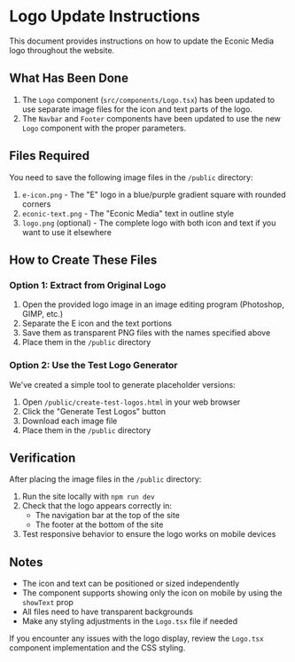 # Logo Update Instructions

This document provides instructions on how to update the Econic Media logo throughout the website.

## What Has Been Done

1. The `Logo` component (`src/components/Logo.tsx`) has been updated to use separate image files for the icon and text parts of the logo.
2. The `Navbar` and `Footer` components have been updated to use the new `Logo` component with the proper parameters.

## Files Required

You need to save the following image files in the `/public` directory:

1. `e-icon.png` - The "E" logo in a blue/purple gradient square with rounded corners 
2. `econic-text.png` - The "Econic Media" text in outline style
3. `logo.png` (optional) - The complete logo with both icon and text if you want to use it elsewhere

## How to Create These Files

### Option 1: Extract from Original Logo

1. Open the provided logo image in an image editing program (Photoshop, GIMP, etc.)
2. Separate the E icon and the text portions
3. Save them as transparent PNG files with the names specified above
4. Place them in the `/public` directory

### Option 2: Use the Test Logo Generator

We've created a simple tool to generate placeholder versions:

1. Open `/public/create-test-logos.html` in your web browser
2. Click the "Generate Test Logos" button
3. Download each image file
4. Place them in the `/public` directory

## Verification

After placing the image files in the `/public` directory:

1. Run the site locally with `npm run dev`
2. Check that the logo appears correctly in:
   - The navigation bar at the top of the site
   - The footer at the bottom of the site
3. Test responsive behavior to ensure the logo works on mobile devices

## Notes

- The icon and text can be positioned or sized independently
- The component supports showing only the icon on mobile by using the `showText` prop
- All files need to have transparent backgrounds
- Make any styling adjustments in the `Logo.tsx` file if needed

If you encounter any issues with the logo display, review the `Logo.tsx` component implementation and the CSS styling. 